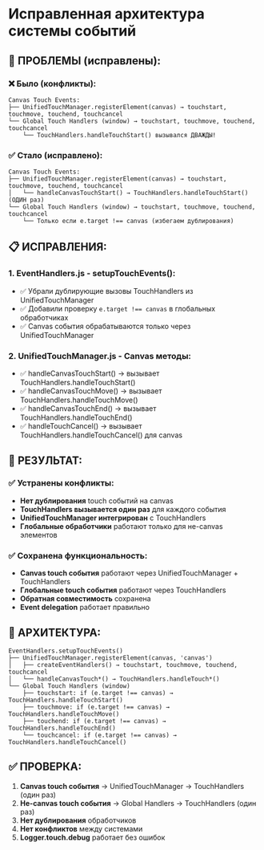 # Исправленная архитектура системы событий

## 🚨 ПРОБЛЕМЫ (исправлены):

### ❌ Было (конфликты):
```
Canvas Touch Events:
├── UnifiedTouchManager.registerElement(canvas) → touchstart, touchmove, touchend, touchcancel
└── Global Touch Handlers (window) → touchstart, touchmove, touchend, touchcancel
    └── TouchHandlers.handleTouchStart() вызывался ДВАЖДЫ!
```

### ✅ Стало (исправлено):
```
Canvas Touch Events:
├── UnifiedTouchManager.registerElement(canvas) → touchstart, touchmove, touchend, touchcancel
│   └── handleCanvasTouchStart() → TouchHandlers.handleTouchStart() (ОДИН раз)
└── Global Touch Handlers (window) → touchstart, touchmove, touchend, touchcancel
    └── Только если e.target !== canvas (избегаем дублирования)
```

## 📋 ИСПРАВЛЕНИЯ:

### 1. EventHandlers.js - setupTouchEvents():
- ✅ Убрали дублирующие вызовы TouchHandlers из UnifiedTouchManager
- ✅ Добавили проверку `e.target !== canvas` в глобальных обработчиках
- ✅ Canvas события обрабатываются только через UnifiedTouchManager

### 2. UnifiedTouchManager.js - Canvas методы:
- ✅ handleCanvasTouchStart() → вызывает TouchHandlers.handleTouchStart()
- ✅ handleCanvasTouchMove() → вызывает TouchHandlers.handleTouchMove()
- ✅ handleCanvasTouchEnd() → вызывает TouchHandlers.handleTouchEnd()
- ✅ handleTouchCancel() → вызывает TouchHandlers.handleTouchCancel() для canvas

## 🎯 РЕЗУЛЬТАТ:

### ✅ Устранены конфликты:
- **Нет дублирования** touch событий на canvas
- **TouchHandlers вызывается один раз** для каждого события
- **UnifiedTouchManager интегрирован** с TouchHandlers
- **Глобальные обработчики** работают только для не-canvas элементов

### ✅ Сохранена функциональность:
- **Canvas touch события** работают через UnifiedTouchManager + TouchHandlers
- **Глобальные touch события** работают через TouchHandlers
- **Обратная совместимость** сохранена
- **Event delegation** работает правильно

## 🔧 АРХИТЕКТУРА:

```
EventHandlers.setupTouchEvents()
├── UnifiedTouchManager.registerElement(canvas, 'canvas')
│   ├── createEventHandlers() → touchstart, touchmove, touchend, touchcancel
│   └── handleCanvasTouch*() → TouchHandlers.handleTouch*()
└── Global Touch Handlers (window)
    ├── touchstart: if (e.target !== canvas) → TouchHandlers.handleTouchStart()
    ├── touchmove: if (e.target !== canvas) → TouchHandlers.handleTouchMove()
    ├── touchend: if (e.target !== canvas) → TouchHandlers.handleTouchEnd()
    └── touchcancel: if (e.target !== canvas) → TouchHandlers.handleTouchCancel()
```

## ✅ ПРОВЕРКА:

1. **Canvas touch события** → UnifiedTouchManager → TouchHandlers (один раз)
2. **Не-canvas touch события** → Global Handlers → TouchHandlers (один раз)
3. **Нет дублирования** обработчиков
4. **Нет конфликтов** между системами
5. **Logger.touch.debug** работает без ошибок
